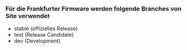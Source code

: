  

### Für die Frankfurter Firmware werden folgende Branches von Site verwendet
* stable (offizielles Release)
* test (Release Candidate)
* dev (Development)

